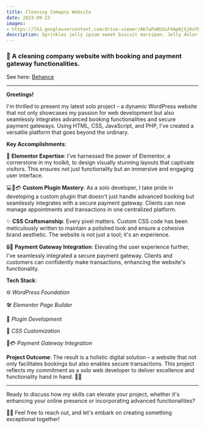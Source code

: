 ```yaml
---
title: Cleaning Comapny Website
date: 2023-09-23
images:
- https://lh3.googleusercontent.com/drive-viewer/AK7aPaBU3uF4ApWjSjKuYBaYGWTdsnFH2r3H9RVvhrOd5bxWpV5FuGUHcn9arvaObW9UlinEe5euXbVWXTgPnWw86KWH532IOw=s1600
description: Sprinkles jelly ipsum sweet biscuit marzipan. Jelly dolor biscuit croissant croissant sweet.
---
```


### 🚀 A cleaning company website with booking and payment gateway functionalities. 

See here: [Behance](https://www.behance.net/gallery/179678439/Cleaning-Company-Website)

---

**Greetings!**

I'm thrilled to present my latest solo project – a dynamic WordPress website that not only showcases my passion for web development but also seamlessly integrates advanced booking functionalities and secure payment gateways. Using HTML, CSS, JavaScript, and PHP, I've created a versatile platform that goes beyond the ordinary.


**Key Accomplishments**:

🎨 **Elementor Expertise**: I've harnessed the power of Elementor, a cornerstone in my toolkit, to design visually stunning layouts that captivate visitors. This ensures not just functionality but an immersive and engaging user interface.

💻📆💳 **Custom Plugin Mastery**: As a solo developer, I take pride in developing a custom plugin that doesn't just handle advanced booking but seamlessly integrates with a secure payment gateway. Clients can now manage appointments and transactions in one centralized platform.

✨ **CSS Craftsmanship**: Every pixel matters. Custom CSS code has been meticulously written to maintain a polished look and ensure a cohesive brand aesthetic. The website is not just a tool; it's an experience.

🔒💸 **Payment Gateway Integration**: Elevating the user experience further, I've seamlessly integrated a secure payment gateway. Clients and customers can confidently make transactions, enhancing the website's functionality.

**Tech Stack**:

🌐 *WordPress Foundation*

🛠️ *Elementor Page Builder*

🧩 *Plugin Development*

🎨 *CSS Customization*

🔐💳 *Payment Gateway Integration*

**Project Outcome**:
The result is a holistic digital solution – a website that not only facilitates bookings but also enables secure transactions. This project reflects my commitment as a solo web developer to deliver excellence and functionality hand in hand. 🚀🌐

---

Ready to discuss how my skills can elevate your project, whether it's enhancing your online presence or incorporating advanced functionalities?

🌟📲 Feel free to reach out, and let's embark on creating something exceptional together! 